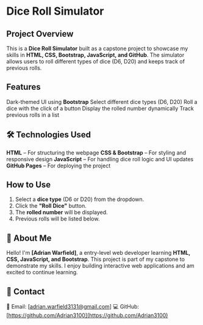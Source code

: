 #  Dice Roll Simulator

##  Project Overview
This is a **Dice Roll Simulator** built as a capstone project to showcase my skills in **HTML, CSS, Bootstrap, JavaScript, and GitHub**. The simulator allows users to roll different types of dice (D6, D20) and keeps track of previous rolls.

##  Features
 Dark-themed UI using **Bootstrap**
 Select different dice types (D6, D20)
 Roll a dice with the click of a button
 Display the rolled number dynamically
 Track previous rolls in a list

## 🛠 Technologies Used
 **HTML** – For structuring the webpage
**CSS & Bootstrap** – For styling and responsive design
**JavaScript** – For handling dice roll logic and UI updates
 **GitHub Pages** – For deploying the project

##  How to Use
1. Select a **dice type** (D6 or D20) from the dropdown.
2. Click the **"Roll Dice"** button.
3. The **rolled number** will be displayed.
4. Previous rolls will be listed below.


## 👤 About Me
Hello! I'm **[Adrian Warfield]**, a entry-level web developer learning **HTML, CSS, JavaScript, and Bootstrap**. This project is part of my capstone to demonstrate my skills. I enjoy building interactive web applications and am excited to continue learning.

## 📩 Contact
📧 Email: [adrian.warfield3131@gmail.com]
💻 GitHub: [https://github.com/Adrian3100](https://github.com/Adrian3100)
